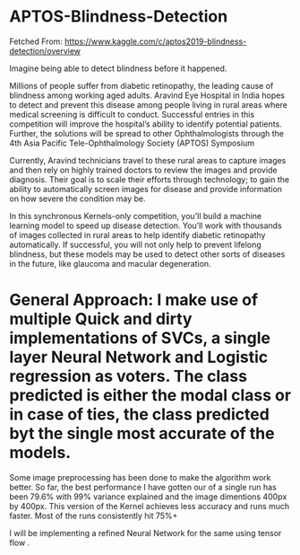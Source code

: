 # APTOS-Blindness-Detection
Fetched From:
https://www.kaggle.com/c/aptos2019-blindness-detection/overview

Imagine being able to detect blindness before it happened.

Millions of people suffer from diabetic retinopathy, the leading cause of blindness among working aged adults. Aravind Eye Hospital in India hopes to detect and prevent this disease among people living in rural areas where medical screening is difficult to conduct. Successful entries in this competition will improve the hospital’s ability to identify potential patients. Further, the solutions will be spread to other Ophthalmologists through the 4th Asia Pacific Tele-Ophthalmology Society (APTOS) Symposium

Currently, Aravind technicians travel to these rural areas to capture images and then rely on highly trained doctors to review the images and provide diagnosis. Their goal is to scale their efforts through technology; to gain the ability to automatically screen images for disease and provide information on how severe the condition may be.

In this synchronous Kernels-only competition, you'll build a machine learning model to speed up disease detection. You’ll work with thousands of images collected in rural areas to help identify diabetic retinopathy automatically. If successful, you will not only help to prevent lifelong blindness, but these models may be used to detect other sorts of diseases in the future, like glaucoma and macular degeneration.

# General Approach: I make use of multiple Quick and dirty implementations of SVCs, a single layer Neural Network and Logistic regression as voters. The class predicted is either the modal class or in case of ties, the class predicted byt the single most accurate of the models.

Some image preprocessing has been done to make the algorithm work better. So far, the best performance I have gotten our of a single run has been 79.6% with 99% variance explained and the image dimentions 400px by 400px. This version of the Kernel achieves less accuracy and runs much faster. Most of the runs consistently hit 75%+

I will be implementing a refined Neural Network for the same using tensor flow .
